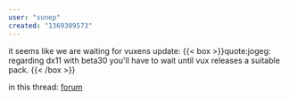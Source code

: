 ```yaml
---
user: "sunep"
created: "1369309573"
---
```


it seems like we are waiting for vuxens update: 
{{< box >}}quote:jogeg:
regarding dx11 with beta30 you'll have to wait until vux releases a suitable pack.{{< /box >}}

in this thread: [forum](forum)
